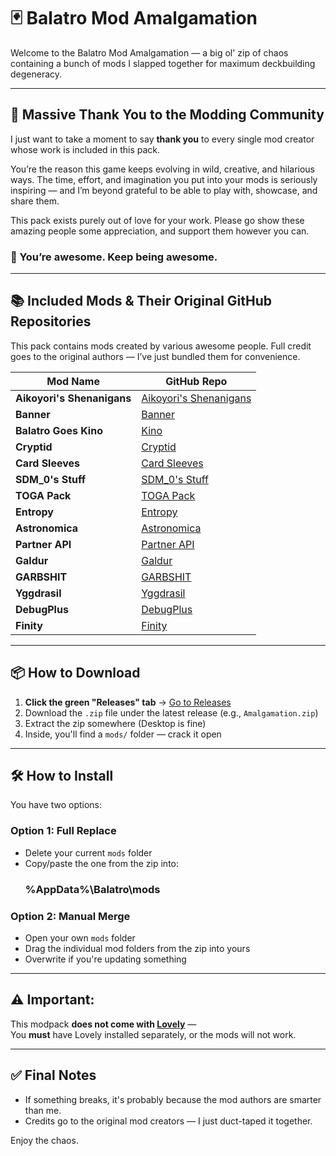 # 🃏 Balatro Mod Amalgamation

Welcome to the Balatro Mod Amalgamation — a big ol' zip of chaos containing a bunch of mods I slapped together for maximum deckbuilding degeneracy.

--- 

## 💖 Massive Thank You to the Modding Community

I just want to take a moment to say **thank you** to every single mod creator whose work is included in this pack.

You’re the reason this game keeps evolving in wild, creative, and hilarious ways. The time, effort, and imagination you put into your mods is seriously inspiring — and I’m beyond grateful to be able to play with, showcase, and share them.

This pack exists purely out of love for your work. Please go show these amazing people some appreciation, and support them however you can.

### 🙏 You’re awesome. Keep being awesome.


---

## 📚 Included Mods & Their Original GitHub Repositories

This pack contains mods created by various awesome people. Full credit goes to the original authors — I’ve just bundled them for convenience.

| Mod Name                | GitHub Repo |
|-------------------------|-------------|
| **Aikoyori's Shenanigans**| [Aikoyori's Shenanigans](https://github.com/Aikoyori/Balatro-Aikoyoris-Shenanigans) |
| **Banner**| [Banner](https://github.com/SylviBlossom/Banner) |
| **Balatro Goes Kino**   | [Kino](https://github.com/IcyEthics/Balatro-Goes-Kino) |
| **Cryptid**             | [Cryptid](https://github.com/RubyNezuko/Balatro-Cryptid) |
| **Card Sleeves**        | [Card Sleeves](https://github.com/Larswijn/BalatroCardSleeves) |
| **SDM_0's Stuff**       | [SDM_0's Stuff](https://github.com/SDM0/Balatro-SDM_0s-Stuff) |
| **TOGA Pack**           | [TOGA Pack](https://github.com/TheOneGoofAli/TOGA-Balatro-Pack) |
| **Entropy**             | [Entropy](https://github.com/RubyNezuko/Balatro-Entropy) |
| **Astronomica**         | [Astronomica](https://github.com/naoriley/Balatro-Astronomica) |
| **Partner API**         | [Partner API](https://github.com/Larswijn/BalatroPartnerAPI) |
| **Galdur**              | [Galdur](https://github.com/PorridgeWithPorridge/BalatroGaldur) |
| **GARBSHIT**       | [GARBSHIT](https://github.com/Gainumki/GARBSHIT) |
| **Yggdrasil**    | [Yggdrasil](https://github.com/bepisfever/Yggdrasil) |
| **DebugPlus**           | [DebugPlus](https://github.com/azzy-dev/BalatroDebugPlus) |
| **Finity**              | [Finity](https://github.com/FinnTheBin/Balatro-Finity) |


---

## 📦 How to Download

1. **Click the green "Releases" tab** → [Go to Releases](../../releases)
2. Download the `.zip` file under the latest release (e.g., `Amalgamation.zip`)
3. Extract the zip somewhere (Desktop is fine)
4. Inside, you'll find a `mods/` folder — crack it open

---

## 🛠 How to Install

You have two options:

### Option 1: Full Replace
- Delete your current `mods` folder
- Copy/paste the one from the zip into:
  ### %AppData%\Balatro\mods


### Option 2: Manual Merge
- Open your own `mods` folder
- Drag the individual mod folders from the zip into yours
- Overwrite if you're updating something

---

## ⚠️ Important:
This modpack **does not come with [Lovely](https://github.com/karai17/lovely)** —  
You **must** have Lovely installed separately, or the mods will not work.

---

## ✅ Final Notes

- If something breaks, it's probably because the mod authors are smarter than me.
- Credits go to the original mod creators — I just duct-taped it together.

Enjoy the chaos.
